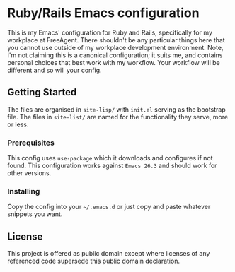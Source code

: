 # Ruby/Rails Emacs configuration

This is my Emacs' configuration for Ruby and Rails, specifically for my workplace at FreeAgent. There shouldn't be any particular things here that you cannot use outside of my workplace development environment. Note, I'm not claiming this is a canonical configuration; it suits me, and contains personal choices that best work with my workflow. Your workflow will be different and so will your config. 

## Getting Started

The files are organised in `site-lisp/` with `init.el` serving as the bootstrap file. The files in `site-list/` are named for the functionality they serve, more or less.

### Prerequisites

This config uses `use-package` which it downloads and configures if not found. This configuration works against `Emacs 26.3` and should work for other versions.

### Installing

Copy the config into your `~/.emacs.d` or just copy and paste whatever snippets you want.

## License

This project is offered as public domain except where licenses of any referenced code supersede this public domain declaration.

